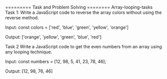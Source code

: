 

========= Task and Problem Solving ========
Array-looping-tasks
Task 1:
Write a JavaScript code to reverse the array colors without using the reverse method.

Input: 
const colors = ['red', 'blue', 'green', 'yellow', 'orange']

Output:
['orange', 'yellow', 'green', 'blue', 'red']

Task 2
Write a JavaScript code to get the even numbers from an array using any looping technique.

Input: 
const numbers = [12, 98, 5, 41, 23, 78, 46];

Output:
[12, 98, 76, 46]
